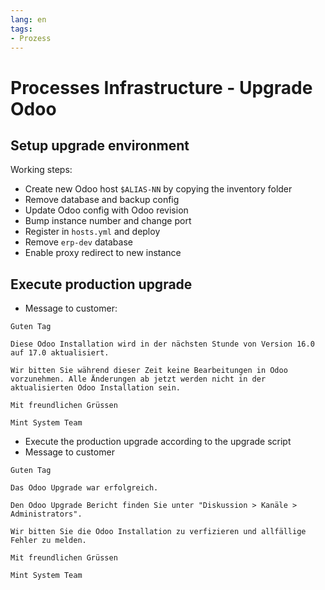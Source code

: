 ```yaml
---
lang: en
tags:
- Prozess
---
```

# Processes Infrastructure - Upgrade Odoo

## Setup upgrade environment

Working steps:
* Create new Odoo host `$ALIAS-NN` by copying the inventory folder
* Remove database and backup config
* Update Odoo config with Odoo revision
* Bump instance number and change port
* Register in `hosts.yml` and deploy
* Remove `erp-dev` database
* Enable proxy redirect to new instance

## Execute production upgrade

* Message to customer:

```
Guten Tag

Diese Odoo Installation wird in der nächsten Stunde von Version 16.0 auf 17.0 aktualisiert.

Wir bitten Sie während dieser Zeit keine Bearbeitungen in Odoo vorzunehmen. Alle Änderungen ab jetzt werden nicht in der aktualisierten Odoo Installation sein.

Mit freundlichen Grüssen

Mint System Team
```

* Execute the production upgrade according to the upgrade script
* Message to customer

```
Guten Tag

Das Odoo Upgrade war erfolgreich.

Den Odoo Upgrade Bericht finden Sie unter "Diskussion > Kanäle > Administrators".

Wir bitten Sie die Odoo Installation zu verfizieren und allfällige Fehler zu melden.

Mit freundlichen Grüssen

Mint System Team
```